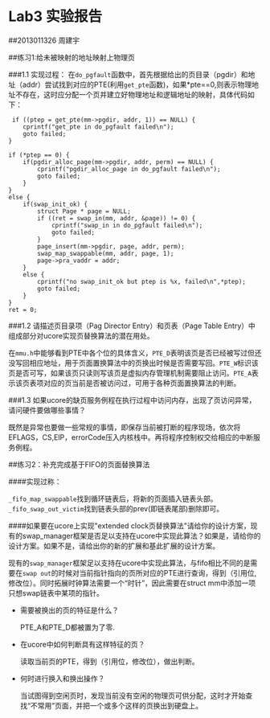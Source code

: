 # Lab3 实验报告
##2013011326   周建宇

##练习1:给未被映射的地址映射上物理页

###1.1 实现过程：
在`do_pgfault`函数中，首先根据给出的页目录（pgdir）和地址（addr）尝试找到对应的PTE(利用`get_pte`函数)，如果*pte==0,则表示物理地址不存在，这时应分配一个页并建立好物理地址和逻辑地址的映射，具体代码如下：

	 if ((ptep = get_pte(mm->pgdir, addr, 1)) == NULL) {
        cprintf("get_pte in do_pgfault failed\n");
        goto failed;
    }

    if (*ptep == 0) {
        if(pgdir_alloc_page(mm->pgdir, addr, perm) == NULL) {
            cprintf("pgdir_alloc_page in do_pgfault failed\n");
            goto failed;
        }
    }
    else {
        if(swap_init_ok) {
            struct Page * page = NULL;
            if ((ret = swap_in(mm, addr, &page)) != 0) {
                cprintf("swap_in in do_pgfault failed\n");
                goto failed;
            }
            page_insert(mm->pgdir, page, addr, perm);
            swap_map_swappable(mm, addr, page, 1);
            page->pra_vaddr = addr;
        }
        else {
            cprintf("no swap_init_ok but ptep is %x, failed\n",*ptep);
            goto failed;
        }
    }
   	ret = 0;


###1.2 请描述页目录项（Pag Director Entry）和页表（Page Table Entry）中组成部分对ucore实现页替换算法的潜在用处。

在`mmu.h`中能够看到PTE中各个位的具体含义，`PTE_D`表明该页是否已经被写过但还没写回相应地址，用于页面置换算法中的页换出时候是否需要写回。`PTE_W`标识该页是否可写，如果该页只读则写该页是虚拟内存管理机制需要阻止访问。`PTE_A`表示该页表项对应的页当前是否被访问过，可用于各种页面置换算法的判断。

###1.3 如果ucore的缺页服务例程在执行过程中访问内存，出现了页访问异常，请问硬件要做哪些事情？

既然是异常也要做一些常规的事情，即保存当前被打断的程序现场，依次将EFLAGS，CS,EIP，errorCode压入内核栈中。再将程序控制权交给相应的中断服务例程。

##练习2：补充完成基于FIFO的页面替换算法

####实现过称：

`_fifo_map_swappable`找到循环链表后，将新的页面插入链表头部。`_fifo_swap_out_victim`找到链表头部的prev(即链表尾部)删除即可。

####如果要在ucore上实现"extended clock页替换算法"请给你的设计方案，现有的swap_manager框架是否足以支持在ucore中实现此算法？如果是，请给你的设计方案。如果不是，请给出你的新的扩展和基此扩展的设计方案。

现有的`swap_manager`框架足以支持在ucore中实现此算法，与fifo相比不同的是需要在`swap out`的时候对当前指针指向的页所对应的PTE进行查询，得到（引用位,修改位）。同时拓展时钟算法需要一个“时针”，因此需要在struct mm中添加一项只想swap链表中某项的指针。

* 需要被换出的页的特征是什么？

	PTE_A和PTE_D都被置为了零.

* 在ucore中如何判断具有这样特征的页？

	读取当前页的PTE，得到（引用位，修改位），做出判断。

 * 何时进行换入和换出操作？

	当试图得到空闲页时，发现当前没有空闲的物理页可供分配，这时才开始查找“不常用”页面，并把一个或多个这样的页换出到硬盘上。